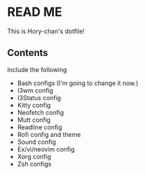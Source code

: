 # READ ME

This is Hory-chan's dotfile!

## Contents

Include the following

- Bash configs (I'm going to change it now.)
- I3wm config
- I3Status config
- Kitty config
- Neofetch config
- Mutt config
- Readline config
- Rofi config and theme
- Sound config
- Ex/vi/neovim config
- Xorg config
- Zsh configs
